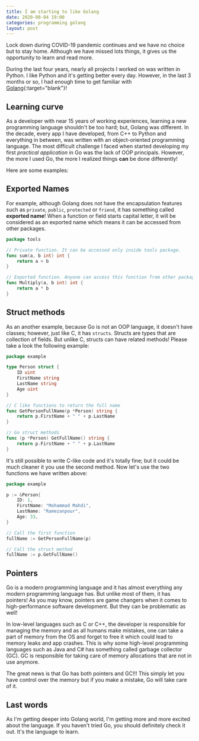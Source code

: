 ```yaml
---
title: I am starting to like Golang
date: 2020-08-04 19:00
categories: programming golang
layout: post
---
```


Lock down during COVID-19 pandemic continues and we have no choice but to stay home. Although we have missed lots things, it gives us the opportunity to learn and read more.

During the last four years, nearly all projects I worked on was written in Python. I like Python and it's getting better every day. However, in the last 3 months or so, I had enough time to get familiar with [Golang](https://golang.org){:target="blank"}!

## Learning curve

As a developer with near 15 years of working experiences, learning a new programming language shouldn't be too hard; but, Golang was different. In the decade, every app I have developed, from C++ to Python and everything in between, was written with an object-oriented programming language. The most difficult challenge I faced when started developing my first _practical application_ in Go was the lack of OOP principals. However, the more I used Go, the more I realized things **can** be done differently!

Here are some examples:

## Exported Names

For example, although Golang does not have the encapsulation features such as `private`, `public`, `protected` or `friend`, it has something called **exported name**! When a function or field starts capital letter, it will be considered as an exported name which means it can be accessed from other packages.

```go
package tools

// Private function. It can be accessed only inside tools package.
func sum(a, b int) int {
    return a + b
}

// Exported function. Anyone can access this function from other packages.
func Multiply(a, b int) int {
    return a * b
}
```

## Struct methods

As an another example, because Go is not an OOP language, it doesn't have classes; however, just like C, it has `structs`. Structs are types that are collection of fields. But unlike C, structs can have related methods! Please take a look the following example:

```go
package example

type Person struct {
    ID uint
    FirstName string
    LastName string
    Age uint
}

// C like functions to return the full name
func GetPersonFullName(p *Person) string {
    return p.FirstName + " " + p.LastName
}

// Go struct methods
func (p *Person) GetFullName() string {
    return p.FirstName + " " + p.LastName
}
```

It's still possible to write C-like code and it's totally fine; but it could be much cleaner it you use the second method. Now let's use the two functions we have written above:

```go
package example

p := &Person{
    ID: 1,
    FirstName: "Mohammad Mahdi",
    LastName: "Ramezanpour",
    Age: 33,
}

// Call the first function
fullName := GetPersonFullName(p)

// Call the struct method
fullName := p.GetFullName()
```

## Pointers

Go is a modern programming language and it has almost everything any modern programming language has. But unlike most of them, it has pointers! As you may know, pointers are game changers when it comes to high-performance software development. But they can be problematic as well!

In low-level languages such as C or C++, the developer is responsible for managing the memory and as all humans make mistakes, one can take a part of memory from the OS and forget to free it which could lead to memory leaks and app crashes. This is why some high-level programming languages such as Java and C# has something called garbage collector (GC). GC is responsible for taking care of memory allocations that are not in use anymore.

The great news is that Go has both pointers and GC!!! This simply let you have control over the memory but if you make a mistake, Go will take care of it.

## Last words

As I'm getting deeper into Golang world, I'm getting more and more excited about the language. If you haven't tried Go, you should definitely check it out. It's the language to learn.
